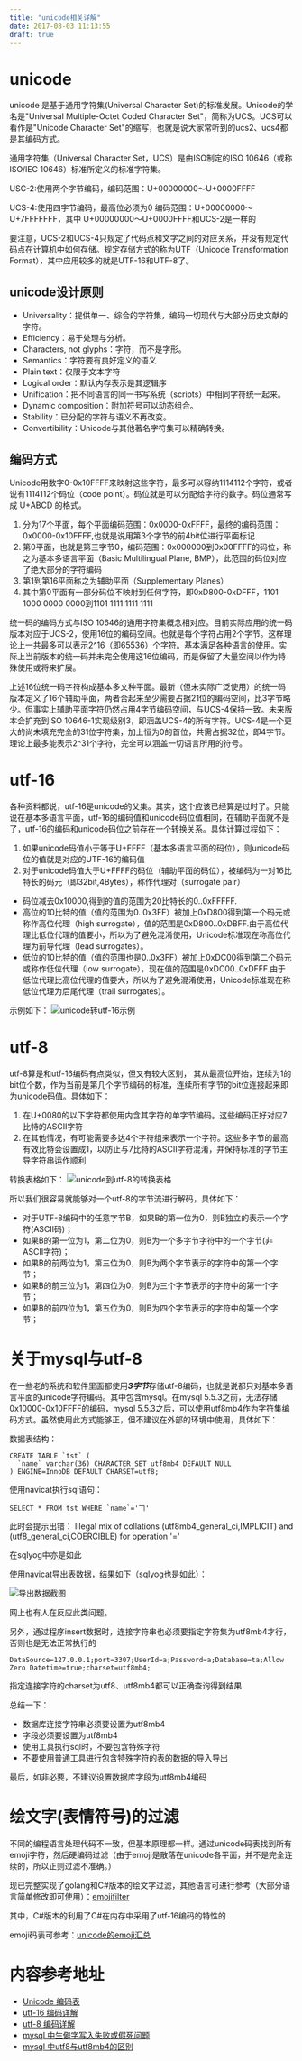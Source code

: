 ```yaml
---
title: "unicode相关详解"
date: 2017-08-03 11:13:55
draft: true
---
```


# unicode
unicode 是基于通用字符集(Universal Character Set)的标准发展。Unicode的学名是"Universal Multiple-Octet Coded Character Set"，简称为UCS。UCS可以看作是"Unicode Character Set"的缩写，也就是说大家常听到的ucs2、ucs4都是其编码方式。

通用字符集（Universal Character Set，UCS）是由ISO制定的ISO 10646（或称ISO/IEC 10646）标准所定义的标准字符集。

USC-2:使用两个字节编码，编码范围：U+00000000～U+0000FFFF

UCS-4:使用四字节编码，最高位必须为0 编码范围：U+00000000～U+7FFFFFFF，其中 U+00000000～U+0000FFFF和UCS-2是一样的

要注意，UCS-2和UCS-4只规定了代码点和文字之间的对应关系，并没有规定代码点在计算机中如何存储。规定存储方式的称为UTF（Unicode Transformation Format），其中应用较多的就是UTF-16和UTF-8了。

## unicode设计原则
* Universality：提供单一、综合的字符集，编码一切现代与大部分历史文献的字符。
* Efficiency：易于处理与分析。
* Characters, not glyphs：字符，而不是字形。
* Semantics：字符要有良好定义的语义
* Plain text：仅限于文本字符
* Logical order：默认内存表示是其逻辑序
* Unification：把不同语言的同一书写系统（scripts）中相同字符统一起来。
* Dynamic composition：附加符号可以动态组合。
* Stability：已分配的字符与语义不再改变。
* Convertibility：Unicode与其他著名字符集可以精确转换。

## 编码方式
Unicode用数字0-0x10FFFF来映射这些字符，最多可以容纳1114112个字符，或者说有1114112个码位（code point）。码位就是可以分配给字符的数字。码位通常写成 U+ABCD 的格式。

1. 分为17个平面，每个平面编码范围：0x0000-0xFFFF，最终的编码范围：0x0000-0x10FFFF,也就是说用第3个字节的前4bit位进行平面标记
2. 第0平面，也就是第三字节0，编码范围：0x000000到0x00FFFF的码位，称之为基本多语言平面（Basic Multilingual Plane, BMP），此范围的码位对应了绝大部分的字符编码
3. 第1到第16平面称之为辅助平面（Supplementary Planes）
4. 其中第0平面有一部分码位不映射到任何字符，即0xD800-0xDFFF，1101 1000 0000 0000到1101 1111 1111 1111 

统一码的编码方式与ISO 10646的通用字符集概念相对应。目前实际应用的统一码版本对应于UCS-2，使用16位的编码空间。也就是每个字符占用2个字节。这样理论上一共最多可以表示2^16（即65536）个字符。基本满足各种语言的使用。实际上当前版本的统一码并未完全使用这16位编码，而是保留了大量空间以作为特殊使用或将来扩展。

上述16位统一码字符构成基本多文种平面。最新（但未实际广泛使用）的统一码版本定义了16个辅助平面，两者合起来至少需要占据21位的编码空间，比3字节略少。但事实上辅助平面字符仍然占用4字节编码空间，与UCS-4保持一致。未来版本会扩充到ISO 10646-1实现级别3，即涵盖UCS-4的所有字符。UCS-4是一个更大的尚未填充完全的31位字符集，加上恒为0的首位，共需占据32位，即4字节。理论上最多能表示2^31个字符，完全可以涵盖一切语言所用的符号。

# utf-16
各种资料都说，utf-16是unicode的父集。其实，这个应该已经算是过时了。只能说在基本多语言平面，utf-16的编码值和unicode码位值相同，在辅助平面就不是了，utf-16的编码和unicode码位之前存在一个转换关系。具体计算过程如下：

1. 如果unicode码值小于等于U+FFFF（基本多语言平面的码位），则unicode码位的值就是对应的UTF-16的编码值
2. 对于unicode码值大于U+FFFF的码位（辅助平面的码位），被编码为一对16比特长的码元（即32bit,4Bytes），称作代理对（surrogate pair）
 * 码位减去0x10000,得到的值的范围为20比特长的0..0xFFFFF.
 * 高位的10比特的值（值的范围为0..0x3FF）被加上0xD800得到第一个码元或称作高位代理（high surrogate），值的范围是0xD800..0xDBFF.由于高位代理比低位代理的值要小，所以为了避免混淆使用，Unicode标准现在称高位代理为前导代理（lead surrogates）。
 * 低位的10比特的值（值的范围也是0..0x3FF）被加上0xDC00得到第二个码元或称作低位代理（low surrogate），现在值的范围是0xDC00..0xDFFF.由于低位代理比高位代理的值要大，所以为了避免混淆使用，Unicode标准现在称低位代理为后尾代理（trail surrogates）。

示例如下：
![unicode转utf-16示例](/text/unicode_2.png)

# utf-8
utf-8算是和utf-16编码有点类似，但又有较大区别， 其从最高位开始，连续为1的bit位个数，作为当前是第几个字节编码的标准，连续所有字节的bit位连接起来即为unicode码值。具体如下：

1. 在U+0080的以下字符都使用内含其字符的单字节编码。这些编码正好对应7比特的ASCII字符
2. 在其他情况，有可能需要多达4个字符组来表示一个字符。这些多字节的最高有效比特会设置成1，以防止与7比特的ASCII字符混淆，并保持标准的字节主导字符串运作顺利

转换表格如下：
![unicode到utf-8的转换表格](/text/unicode_3.png)

所以我们很容易就能够对一个utf-8的字节流进行解码，具体如下：

* 对于UTF-8编码中的任意字节B，如果B的第一位为0，则B独立的表示一个字符(ASCII码)；
* 如果B的第一位为1，第二位为0，则B为一个多字节字符中的一个字节(非ASCII字符)；
* 如果B的前两位为1，第三位为0，则B为两个字节表示的字符中的第一个字节；
* 如果B的前三位为1，第四位为0，则B为三个字节表示的字符中的第一个字节；
* 如果B的前四位为1，第五位为0，则B为四个字节表示的字符中的第一个字节；

# 关于mysql与utf-8
在一些老的系统和软件里面都使用***3字节***存储utf-8编码，也就是说都只对基本多语言平面的unicode字符编码。其中包含mysql。在mysql 5.5.3之前，无法存储0x10000-0x10FFFF的编码，mysql 5.5.3之后，可以使用utf8mb4作为字符集编码方式。虽然使用此方式能够正，但不建议在外部的环境中使用，具体如下：

数据表结构：

    CREATE TABLE `tst` (
      `name` varchar(36) CHARACTER SET utf8mb4 DEFAULT NULL
    ) ENGINE=InnoDB DEFAULT CHARSET=utf8;

使用navicat执行sql语句：

    SELECT * FROM tst WHERE `name`='𠃍'

此时会提示出错： Illegal mix of collations (utf8mb4_general_ci,IMPLICIT) and (utf8_general_ci,COERCIBLE) for operation '='

在sqlyog中亦是如此

使用navicat导出表数据，结果如下（sqlyog也是如此）：

![导出数据截图](/text/unicode_1.png)

网上也有人在反应此类问题。

另外，通过程序insert数据时，连接字符串也必须要指定字符集为utf8mb4才行，否则也是无法正常执行的

    DataSource=127.0.0.1;port=3307;UserId=a;Password=a;Database=ta;Allow Zero Datetime=true;charset=utf8mb4;

指定连接字符的charset为utf8、utf8mb4都可以正确查询得到结果

总结一下：

* 数据库连接字符串必须要设置为utf8mb4
* 字段必须要设置为utf8mb4
* 使用工具执行sql时，不要包含特殊字符
* 不要使用普通工具进行包含特殊字符的表的数据的导入导出

最后，如非必要，不建议设置数据库字段为utf8mb4编码

# 绘文字(表情符号)的过滤
不同的编程语言处理代码不一致，但基本原理都一样。通过unicode码表找到所有emoji字符，然后硬编码过滤（由于emoji是散落在unicode各平面，并不是完全连续的，所以正则过滤不准确。）

现已完整实现了golang和C#版本的绘文字过滤，其他语言可进行参考（大部分语言简单修改即可使用）：[emojifilter](https://github.com/polariseye/emojifilter)

其中，C#版本的利用了C#在内存中采用了utf-16编码的特性的

emoji码表可参考：[unicode的emoji汇总](https://zh.wikipedia.org/wiki/%E7%B9%AA%E6%96%87%E5%AD%97)

# 内容参考地址
* [Unicode 编码表](http://jicheng.tw/hanzi/unicode.html?s=20000&e=2A6DF)
* [utf-16 编码详解](https://zh.wikipedia.org/wiki/UTF-16)
* [utf-8 编码详解](https://zh.wikipedia.org/wiki/UTF-8)
* [mysql 中生僻字写入失败或假死问题](https://my.oschina.net/leejun2005/blog/343353)
* [mysql 中utf8与utf8mb4的区别](http://ourmysql.com/archives/1402)